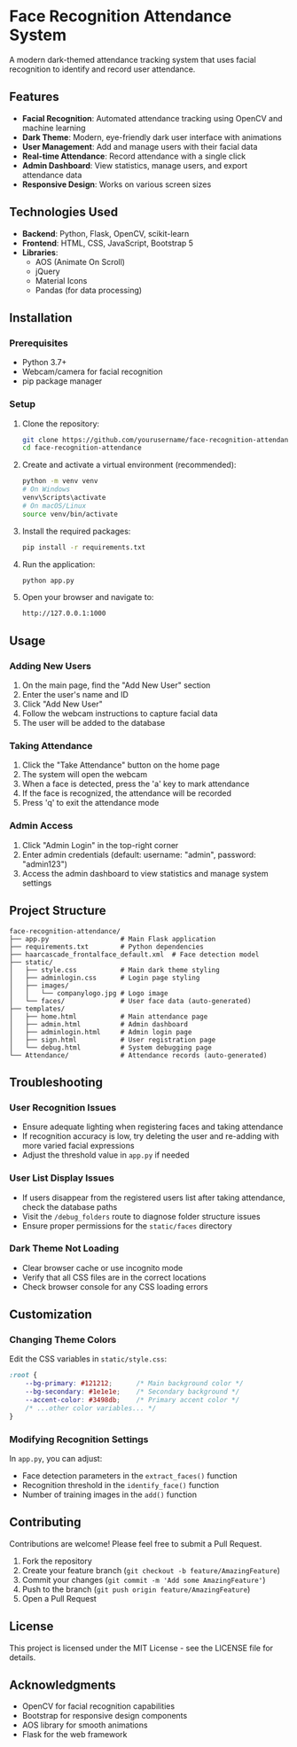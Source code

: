 # Face Recognition Attendance System

A modern dark-themed attendance tracking system that uses facial recognition to identify and record user attendance.


## Features

- **Facial Recognition**: Automated attendance tracking using OpenCV and machine learning
- **Dark Theme**: Modern, eye-friendly dark user interface with animations
- **User Management**: Add and manage users with their facial data
- **Real-time Attendance**: Record attendance with a single click
- **Admin Dashboard**: View statistics, manage users, and export attendance data
- **Responsive Design**: Works on various screen sizes

## Technologies Used

- **Backend**: Python, Flask, OpenCV, scikit-learn
- **Frontend**: HTML, CSS, JavaScript, Bootstrap 5
- **Libraries**: 
  - AOS (Animate On Scroll)
  - jQuery
  - Material Icons
  - Pandas (for data processing)

## Installation

### Prerequisites

- Python 3.7+
- Webcam/camera for facial recognition
- pip package manager

### Setup

1. Clone the repository:
   ```bash
   git clone https://github.com/yourusername/face-recognition-attendance.git
   cd face-recognition-attendance
   ```

2. Create and activate a virtual environment (recommended):
   ```bash
   python -m venv venv
   # On Windows
   venv\Scripts\activate
   # On macOS/Linux
   source venv/bin/activate
   ```

3. Install the required packages:
   ```bash
   pip install -r requirements.txt
   ```

4. Run the application:
   ```bash
   python app.py
   ```

5. Open your browser and navigate to:
   ```
   http://127.0.0.1:1000
   ```

## Usage

### Adding New Users

1. On the main page, find the "Add New User" section
2. Enter the user's name and ID
3. Click "Add New User"
4. Follow the webcam instructions to capture facial data
5. The user will be added to the database

### Taking Attendance

1. Click the "Take Attendance" button on the home page
2. The system will open the webcam
3. When a face is detected, press the 'a' key to mark attendance
4. If the face is recognized, the attendance will be recorded
5. Press 'q' to exit the attendance mode

### Admin Access

1. Click "Admin Login" in the top-right corner
2. Enter admin credentials (default: username: "admin", password: "admin123")
3. Access the admin dashboard to view statistics and manage system settings

## Project Structure

```
face-recognition-attendance/
├── app.py                  # Main Flask application
├── requirements.txt        # Python dependencies
├── haarcascade_frontalface_default.xml  # Face detection model
├── static/
│   ├── style.css           # Main dark theme styling
│   ├── adminlogin.css      # Login page styling
│   ├── images/
│   │   └── companylogo.jpg # Logo image
│   └── faces/              # User face data (auto-generated)
├── templates/
│   ├── home.html           # Main attendance page
│   ├── admin.html          # Admin dashboard
│   ├── adminlogin.html     # Admin login page
│   ├── sign.html           # User registration page
│   └── debug.html          # System debugging page
└── Attendance/             # Attendance records (auto-generated)
```

## Troubleshooting

### User Recognition Issues

- Ensure adequate lighting when registering faces and taking attendance
- If recognition accuracy is low, try deleting the user and re-adding with more varied facial expressions
- Adjust the threshold value in `app.py` if needed

### User List Display Issues

- If users disappear from the registered users list after taking attendance, check the database paths
- Visit the `/debug_folders` route to diagnose folder structure issues
- Ensure proper permissions for the `static/faces` directory

### Dark Theme Not Loading

- Clear browser cache or use incognito mode
- Verify that all CSS files are in the correct locations
- Check browser console for any CSS loading errors

## Customization

### Changing Theme Colors

Edit the CSS variables in `static/style.css`:

```css
:root {
    --bg-primary: #121212;      /* Main background color */
    --bg-secondary: #1e1e1e;    /* Secondary background */
    --accent-color: #3498db;    /* Primary accent color */
    /* ...other color variables... */
}
```

### Modifying Recognition Settings

In `app.py`, you can adjust:

- Face detection parameters in the `extract_faces()` function
- Recognition threshold in the `identify_face()` function
- Number of training images in the `add()` function

## Contributing

Contributions are welcome! Please feel free to submit a Pull Request.

1. Fork the repository
2. Create your feature branch (`git checkout -b feature/AmazingFeature`)
3. Commit your changes (`git commit -m 'Add some AmazingFeature'`)
4. Push to the branch (`git push origin feature/AmazingFeature`)
5. Open a Pull Request

## License

This project is licensed under the MIT License - see the LICENSE file for details.

## Acknowledgments

- OpenCV for facial recognition capabilities
- Bootstrap for responsive design components
- AOS library for smooth animations
- Flask for the web framework
